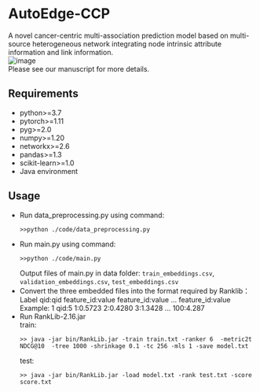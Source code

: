 # AutoEdge-CCP
A novel cancer-centric multi-association prediction model based on multi-source heterogeneous network integrating node intrinsic attribute information and link information.<br/>
![image](https://github.com/codejiajia/AutoEdge-CCP/blob/main/framework.jpg)
<br/>
Please see our manuscript for more details.<br/>
## Requirements
* python>=3.7<br/>
* pytorch>=1.11<br/>
* pyg>=2.0<br/>
* numpy>=1.20<br/>
* networkx>=2.6<br/>
* pandas>=1.3<br/>
* scikit-learn>=1.0<br/>
* Java environment
## Usage
* Run data_preprocessing.py using command:<br/>
  ```
  >>python ./code/data_preprocessing.py
  ```
* Run main.py using command:<br/> 
  ```
  >>python ./code/main.py
  ```
  Output files of main.py in data folder: `train_embeddings.csv`, `validation_embeddings.csv`, `test_embeddings.csv`
* Convert the three embedded files into the format required by Ranklib：<br/>
  Label qid:qid feature_id:value feature_id:value ... feature_id:value<br/>
  Example: 1 qid:5 1:0.5723 2:0.4280 3:1.3428 ... 100:4.287
* Run RankLib-2.16.jar<br/> 
  train:<br/>
  ```
  >> java -jar bin/RankLib.jar -train train.txt -ranker 6  -metric2t NDCG@10  -tree 1000 -shrinkage 0.1 -tc 256 -mls 1 -save model.txt
  ```
  test:<br/>
  ```
  >> java -jar bin/RankLib.jar -load model.txt -rank test.txt -score score.txt
  ```
